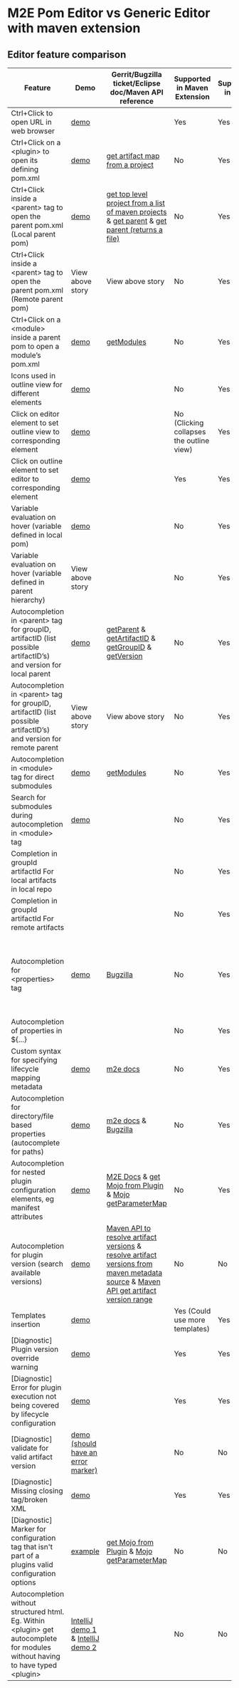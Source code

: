 # M2E Pom Editor vs Generic Editor with maven extension

## Editor feature comparison

|Feature|Demo|Gerrit/Bugzilla ticket/Eclipse doc/Maven API reference|Supported in Maven Extension|Supported in M2E|User Value|Implementation Difficulty|
|-|-|-|-|-|-|-|
|Ctrl+Click to open URL in web browser |[demo](https://photos.app.goo.gl/VeHE3ZhXcA1ULhSe8) | | Yes | Yes | N/a | N/a |
|Ctrl+Click on a \<plugin> to open its defining pom.xml | [demo](https://photos.app.goo.gl/nK9YiHgEXpgzPepe9) | [get artifact map from a project](https://maven.apache.org/ref/3.2.3/apidocs/org/apache/maven/project/MavenProject.html#getArtifactMap()) |No| Yes |High | High (need to resolve & fetch plugin first) |
|Ctrl+Click inside a \<parent> tag to open the parent pom.xml (Local parent pom) | [demo](https://photos.app.goo.gl/jU7qkyaz9tssmHcGA) | [get top level project from a list of maven projects](http://maven.apache.org/ref/3.2.2/maven-core/apidocs/org/apache/maven/project/ProjectSorter.html#getTopLevelProject()) & [get parent](http://maven.apache.org/ref/3.2.2/maven-core/apidocs/org/apache/maven/project/MavenProject.html#getParent()) & [get parent (returns a file)](http://maven.apache.org/ref/3.2.2/maven-core/apidocs/org/apache/maven/project/MavenProject.html#getParentFile()) | No| Yes | Medium | Low |
|Ctrl+Click inside a \<parent> tag to open the parent pom.xml (Remote parent pom) | View above story | View above story | No | Yes | Medium | High |
Ctrl+Click on a \<module> inside a parent pom to open a module’s pom.xml |[demo](https://photos.app.goo.gl/dtVJZWne2hmFGQhv5) | [getModules](http://maven.apache.org/ref/3.2.2/maven-core/apidocs/org/apache/maven/project/MavenProject.html#getModules()) | No | Yes | Medium | Low |
|Icons used in outline view for different elements | [demo](https://photos.app.goo.gl/scdTvL8az3uz1zbc9) |  | No | Yes | Medium | Low |
|Click on editor element to set outline view to corresponding element | [demo](https://photos.app.goo.gl/M6LvAnNgqfLoVTaD8) |  | No (Clicking collapses the outline view) | Yes | Low | Low (it works for HTML) |
|Click on outline element to set editor to corresponding element | [demo](https://photos.app.goo.gl/hAJEPyfZYWk4GKGf6) |  | Yes | Yes | N/a | N/a |
|Variable evaluation on hover (variable defined in local pom) | [demo](https://photos.app.goo.gl/Myy3yBwgnUG4aJVU6) |  | No | Yes | Medium | Low |
|Variable evaluation on hover (variable defined in parent hierarchy) | View above story |  | No | Yes | Medium | High |
|Autocompletion in \<parent> tag for groupID, artifactID (list possible artifactID’s) and version for local parent | [demo](https://photos.app.goo.gl/SmpUUMdnAxjs7UPY6) | [getParent](http://maven.apache.org/ref/3.2.2/maven-core/apidocs/org/apache/maven/project/MavenProject.html#getParent()) & [getArtifactID](https://maven.apache.org/ref/3.2.3/apidocs/org/apache/maven/project/MavenProject.html#getArtifactId()) & [getGroupID](https://maven.apache.org/ref/3.2.3/apidocs/org/apache/maven/project/MavenProject.html#getGroupId()) & [getVersion](https://maven.apache.org/ref/3.2.3/apidocs/org/apache/maven/project/MavenProject.html#getVersion()) | No | Yes | High | Low |
|Autocompletion in \<parent> tag for groupID, artifactID (list possible artifactID’s) and version for remote parent | View above story | View above story | No | Yes | High | Low |
|Autocompletion in \<module> tag for direct submodules | [demo](https://photos.app.goo.gl/2P9uNjxC5HtmqQDh6) |[getModules](https://maven.apache.org/ref/3.2.3/apidocs/org/apache/maven/project/MavenProject.html#getModules()) | No | Yes | High | Low |
|Search for submodules during autocompletion in \<module> tag  | [demo](https://photos.app.goo.gl/dumAYLqq1KqhpT8JA) |  | No | Yes | High | Low |
|Completion in groupId artifactId For local artifacts in local repo |  |  | No | Yes | High | Medium (groupId is somewhat support currently) |
|Completion in groupId artifactId For remote artifacts |  | | No | Yes | High | High |
|Autocompletion for \<properties> tag | [demo](https://photos.app.goo.gl/z2XMXQ5yoJMhDbQQ6) | [Bugzilla](https://bugs.eclipse.org/bugs/show_bug.cgi?id=494308) |No | Yes | Medium (IntelliJ is missing this feature) | Low (for local properties) Medium (for parent hierarchy as well), maybe always low if we use Maven Model |
|Autocompletion of properties in ${...} | | | No| Yes | High |Low/Medium (same as above) |
|Custom syntax for specifying lifecycle mapping metadata | [demo](https://www.eclipse.org/m2e/documentation/images/pi-lifecyclemapping.gif) | [m2e docs](https://www.eclipse.org/m2e/documentation/release-notes-17.html#new-syntax-for-specifying-lifecycle-mapping-metadata) | No | Yes | Low | High (not pure Maven, involves m2e) |
|Autocompletion for directory/file based properties (autocomplete for paths)  | [demo](https://www.eclipse.org/m2e/documentation/images/folder-content-assist.gif) |[m2e docs](https://www.eclipse.org/m2e/documentation/release-notes-17.html#autocompletion-for-directory-file-based-properties-in-the-pom-xml-editor) &  [Bugzilla](https://bugs.eclipse.org/bugs/show_bug.cgi?id=489755) | No | Yes | Medium | High (this requires next item to be implemented first) |
|Autocompletion for nested plugin configuration elements, eg manifest attributes | [demo](https://www.eclipse.org/m2e/documentation/images/content-assist.gif) | [M2E Docs](https://www.eclipse.org/m2e/documentation/release-notes-16.html#improved-auto-45-completion-in-pom-46-xml-editor) & [get Mojo from Plugin](https://maven.apache.org/ref/3.2.3/apidocs/org/apache/maven/plugin/internal/DefaultMavenPluginManager.html) & [Mojo getParameterMap](https://maven.apache.org/ref/3.2.3/apidocs/org/apache/maven/plugin/descriptor/MojoDescriptor.html#getParameterMap()) | No | Yes | High (IntelliJ is missing this feature) | High (need to fetch plugin from repo, parse metadata or class) |
|Autocompletion for plugin version (search available versions) | [demo](https://photos.app.goo.gl/PHqoVKpLqaDMpTHD7) | [Maven API to resolve artifact versions](http://maven.apache.org/ref/3.2.2/maven-core/apidocs/org/apache/maven/repository/legacy/metadata/ArtifactMetadataSource.html#retrieveAvailableVersions(org.apache.maven.artifact.Artifact,%20org.apache.maven.artifact.repository.ArtifactRepository,%20java.util.List)) & [resolve artifact versions from maven metadata source](http://maven.apache.org/ref/3.2.2/maven-core/apidocs/org/apache/maven/project/artifact/MavenMetadataSource.html#retrieveAvailableVersions(org.apache.maven.artifact.Artifact,%20org.apache.maven.artifact.repository.ArtifactRepository,%20java.util.List)) & [Maven API get artifact version range](http://maven.apache.org/ref/3.2.2/maven-artifact/apidocs/org/apache/maven/artifact/Artifact.html#getVersionRange()) | No | No | Medium (IntelliJ has this feature)| Medium (need to check repositories) |
|Templates insertion  | [demo](https://github.com/angelozerr/lsp4xml-extensions-maven/blob/master/images/demo.gif)|  | Yes (Could use more templates) | Yes | Low| Low |
|[Diagnostic] Plugin version override warning | [demo](https://photos.app.goo.gl/QjVPatS27SGHm7ou7) | | Yes | Yes | N/a | N/a |
|[Diagnostic] Error for plugin execution not being covered by lifecycle configuration | [demo](https://photos.app.goo.gl/bNkK2iaYyokYGWfN8) |  | Yes | Yes | N/a | N/a |
|[Diagnostic] validate for valid artifact version | [demo (should have an error marker)](https://photos.app.goo.gl/2gwdPyfd6YzEV2Xc7) |  | No | No | Low | Medium (need to fetch artifact versions from remote repository) |
|[Diagnostic] Missing closing tag/broken XML | [demo](https://photos.app.goo.gl/dk75qT73LQXgFHK58) |  | Yes | Yes | N/a | N/a |
|[Diagnostic] Marker for configuration tag that isn't part of a plugins valid configuration options | [example](https://photos.app.goo.gl/ZCAK3d2hdGzsypyk6) | [get Mojo from Plugin](https://maven.apache.org/ref/3.2.3/apidocs/org/apache/maven/plugin/internal/DefaultMavenPluginManager.html) & [Mojo getParameterMap](https://maven.apache.org/ref/3.2.3/apidocs/org/apache/maven/plugin/descriptor/MojoDescriptor.html#getParameterMap()) | No | No | High | High |
|Autocompletion without structured html. Eg. Within \<plugin> get autocomplete for modules without having to have typed \<plugin> | [IntelliJ demo 1](https://photos.app.goo.gl/q2nzbuftgenxZsWp8) & [IntelliJ demo 2](https://photos.app.goo.gl/mctvqHSCFfTtd1Pk7) |  | No  | No | Medium | Medium |